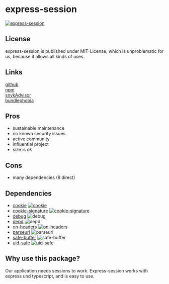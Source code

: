 # express-session
[![express-session](https://snyk.io/advisor/npm-package/express-session/badge.svg)](https://snyk.io/advisor/npm-package/express-session)

## License
express-session is published under MIT-License, which is unproblematic for us, because it allows all kinds of uses.

## Links
[github](https://github.com/expressjs/session) <br>
[npm](https://www.npmjs.com/package/express-session) <br>
[snykAdvisor](https://snyk.io/advisor/npm-package/express-session) <br>
[bundlephobia](https://bundlephobia.com/package/express-session@1.17.3)

## Pros
* sustainable maintenance
* no known security issues
* active community
* influential project
* size is ok

## Cons
* many dependencies (8 direct)

## Dependencies
* [cookie](https://snyk.io/advisor/npm-package/cookie) [![cookie](https://snyk.io/advisor/npm-package/cookie/badge.svg)](https://snyk.io/advisor/npm-package/cookie)
* [cookie-signature](https://snyk.io/advisor/npm-package/cookie-signature) [![cookie-signature](https://snyk.io/advisor/npm-package/cookie-signature/badge.svg)](https://snyk.io/advisor/npm-package/cookie-signature)
* [debug](https://snyk.io/advisor/npm-package/debug) ![debug](https://snyk.io/advisor/npm-package/debug/badge.svg)
* [depd](https://snyk.io/advisor/npm-package/depd) ![depd](https://snyk.io/advisor/npm-package/depd/badge.svg)
* [on-headers](https://snyk.io/advisor/npm-package/on-headers) [![on-headers](https://snyk.io/advisor/npm-package/on-headers/badge.svg)](https://snyk.io/advisor/npm-package/on-headers)
* [parseurl](https://snyk.io/advisor/npm-package/parseurl) ![parseurl](https://snyk.io/advisor/npm-package/parseurl/badge.svg)
* [safe-buffer](https://snyk.io/advisor/npm-package/safe-buffer) ![safe-buffer](https://snyk.io/advisor/npm-package/safe-buffer/badge.svg)
* [uid-safe](https://snyk.io/advisor/npm-package/uid-safe) [![uid-safe](https://snyk.io/advisor/npm-package/uid-safe/badge.svg)](https://snyk.io/advisor/npm-package/uid-safe)

## Why use this package?
Our application needs sessions to work. Express-session works with express und typescript, and is easy to use.